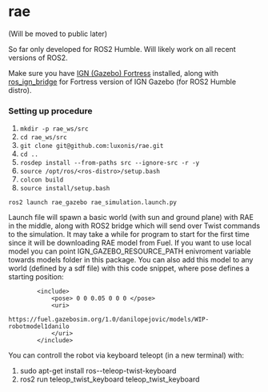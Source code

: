 # rae
(Will be moved to public later)

So far only developed for ROS2 Humble. Will likely work on all recent versions of ROS2. 

Make sure you have [IGN (Gazebo) Fortress](https://gazebosim.org/docs/fortress/install) installed, along with [ros_ign_bridge](https://github.com/gazebosim/ros_gz/tree/ros2#from-source) for Fortress version of IGN Gazebo (for ROS2 Humble distro). 

### Setting up procedure


1. `mkdir -p rae_ws/src`
2. `cd rae_ws/src`
3. `git clone git@github.com:luxonis/rae.git` 
4. `cd ..`
5. `rosdep install --from-paths src --ignore-src -r -y`
6. `source /opt/ros/<ros-distro>/setup.bash`
7. `colcon build` 
8. `source install/setup.bash`


```
ros2 launch rae_gazebo rae_simulation.launch.py 
```
Launch file will spawn a basic world (with sun and ground plane) with RAE in the middle, along with ROS2 bridge which will send over Twist commands to the simulation. It may take a while for program to start for the first time since it will be downloading RAE model from Fuel. If you want to use local model you can point IGN_GAZEBO_RESOURCE_PATH enivroment variable towards models folder in this package. You can also add this model to any world (defined by a sdf file) with this code snippet, where pose defines a starting position:

```
        <include>
            <pose> 0 0 0.05 0 0 0 </pose>
            <uri>
                https://fuel.gazebosim.org/1.0/danilopejovic/models/WIP-robotmodel1danilo
            </uri>
        </include>
```


You can controll the robot via keyboard teleopt (in a new terminal) with:
1. sudo apt-get install ros-<ros-distro>-teleop-twist-keyboard
2. ros2 run  teleop_twist_keyboard teleop_twist_keyboard
